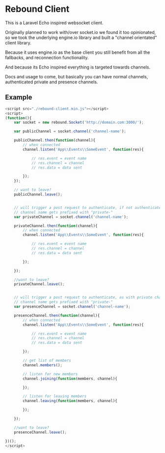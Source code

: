 # Rebound Client

This is a Laravel Echo inspired websocket client.

Originally planned to work with/over socket.io we found it too opinionated, so we took the underlying engine.io library and built a "channel orientated" client library.

Because it uses engine.io as the base client you still benefit from all the fallbacks, and reconnection functionality.

And because its Echo inspired everything is targeted towards channels.

Docs and usage to come, but basically you can have normal channels, authenticated private and presence channels.

## Example

```javascript
<script src="./rebound-client.min.js"></script>
<script>
(function(){
    var socket = new rebound.Socket('http://domain.com:3000/');

    var publicChannel = socket.channel('channel-name');

    publicChannel.then(function(channel){
        // when connected
        channel.listen('App\\Events\\SomeEvent', function(res){

            // res.event = event name
            // res.channel = channel
            // res.data = data sent

        });
    });

    // want to leave?
    publicChannel.leave();


    // will trigger a post request to authenticate, if not authenticated you wont get subscribed! (info in server docs)
    // channel name gets prefixed with "private-"
    var privateChannel = socket.channel('channel-name');

    privateChannel.then(function(channel){
        // when connected
        channel.listen('App\\Events\\SomeEvent', function(res){

            // res.event = event name
            // res.channel = channel
            // res.data = data sent

        });

    });

    //want to leave?
    privateChannel.leave();


    // will trigger a post request to authenticate, as with private channel
    // channel name gets prefixed with "private-"
    var presenceChannel = socket.channel('channel-name');

    presenceChannel.then(function(channel){
        // when connected
        channel.listen('App\\Events\\SomeEvent', function(res){

            // res.event = event name
            // res.channel = channel
            // res.data = data sent

        });

        // get list of members
        channel.members();

        // listen for new members
        channel.joining(function(members, channel){

        });

        // listen for leaving members
        channel.leaving(function(members, channel){

        });

    });

    //want to leave?
    presenceChannel.leave();

})();
</script>
```